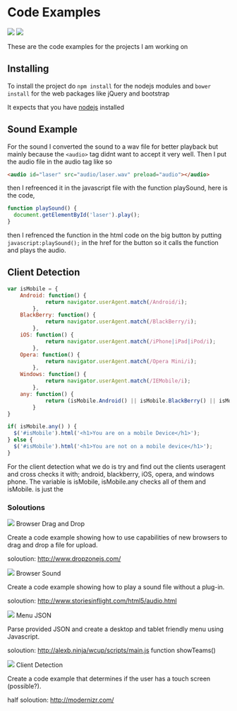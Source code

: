 # Code Examples
![](http://img.shields.io/badge/docs-half-yellow.svg)
![](http://progressed.io/bar/59)

These are the code examples for the projects I am working on

## Installing

To install the project do `npm install` for the nodejs modules and `bower install` for the web packages like jQuery and bootstrap

It expects that you have [nodejs](http://nodejs.org) installed

## Sound Example

For the sound I converted the sound to a wav file for better playback but mainly because the `<audio>` tag didnt want to accept it very well.
Then I put the audio file in the audio tag like so
```html
<audio id="laser" src="audio/laser.wav" preload="audio"></audio>
```
then I refreenced it in the javascript file with the function playSound, here is the code,
```javascript
function playSound() {
  document.getElementById('laser').play();
}
```
then I refrenced the function in the html code on the big button by putting `javascript:playSound();` in the href for the button so it calls
the function and plays the audio.

## Client Detection

```javascript
var isMobile = {
    Android: function() {
            return navigator.userAgent.match(/Android/i);
        },
    BlackBerry: function() {
            return navigator.userAgent.match(/BlackBerry/i);
        },
    iOS: function() {
            return navigator.userAgent.match(/iPhone|iPad|iPod/i);
        },
    Opera: function() {
            return navigator.userAgent.match(/Opera Mini/i);
        },
    Windows: function() {
            return navigator.userAgent.match(/IEMobile/i);
        },
    any: function() {
            return (isMobile.Android() || isMobile.BlackBerry() || isMobile.iOS() || isMobile.Opera() || isMobile.Windows());
        }
}

if( isMobile.any() ) {
  $('#isMobile').html('<h1>You are on a mobile Device</h1>');
} else {
  $('#isMobile').html('<h1>You are not on a mobile device</h1>');
}
```
For the client detection what we do is try and find out the clients useragent and cross checks it with; android, blackberry, iOS, opera, and windows phone.
The variable is isMobile, isMobile.any checks all of them and isMobile.<useragent> is just the <useragent>

### Soloutions

![](http://img.shields.io/badge/drag%20and%20drop-half-yellow.svg) Browser Drag and Drop

Create a code example showing how to use capabilities of new browsers to
drag and drop a file for upload.

soloution: http://www.dropzonejs.com/

![](http://img.shields.io/badge/sound-complete-green.svg) Browser Sound

Create a code example showing how to play a sound file without a plug-in.

soloution: http://www.storiesinflight.com/html5/audio.html

![](http://img.shields.io/badge/JSON%20Menu-half-yellow.svg) Menu JSON

Parse provided JSON and create a desktop and tablet friendly menu using Javascript.

soloution: http://alexb.ninja/wcup/scripts/main.js function showTeams()

![](http://img.shields.io/badge/Client%20Detection-complete-green.svg)  Client Detection

Create a code example that determines if the user has a touch screen (possible?).

half soloution: http://modernizr.com/
